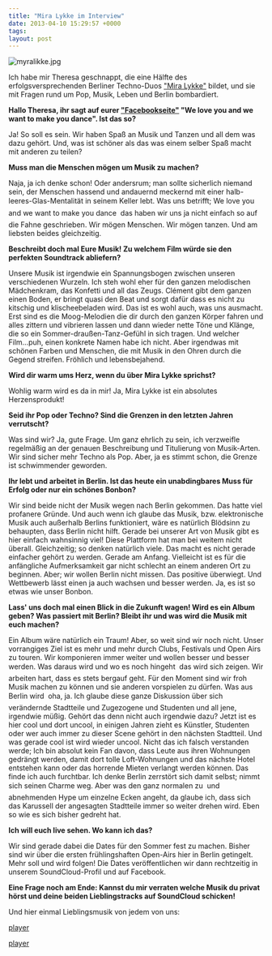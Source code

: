 ```yaml
---
title: "Mira Lykke im Interview"
date: 2013-04-10 15:29:57 +0000
tags: 
layout: post
---
```

<img src="/content/images/myralikke.jpg" alt="myralikke.jpg" />

Ich habe mir Theresa geschnappt, die eine Hälfte des erfolgsversprechenden Berliner Techno-Duos ["Mira Lykke"](https://www.facebook.com/MiraLykke) bildet, und sie mit Fragen rund um Pop, Musik, Leben und Berlin bombardiert. 

**Hallo Theresa, ihr sagt auf eurer ["Facebookseite"](https://www.facebook.com/MiraLykke) "We love you and we want to make you dance". Ist das so?**

Ja! So soll es sein. Wir haben Spaß an Musik und Tanzen und all dem was dazu gehört. Und, was ist schöner als das was einem selber Spaß macht mit anderen zu teilen? 

**Muss man die Menschen mögen um Musik zu machen?**

Naja, ja ich denke schon! Oder andersrum; man sollte sicherlich niemand sein, der Menschen hassend und andauernd meckernd mit einer halb-leeres-Glas-Mentalität in seinem Keller lebt. Was uns betrifft; We love you and we want to make you dance  das haben wir uns ja nicht einfach so auf die Fahne geschrieben. Wir mögen Menschen. Wir mögen tanzen. Und am liebsten beides gleichzeitig. 

**Beschreibt doch mal Eure Musik! Zu welchem Film würde sie den perfekten Soundtrack abliefern?**

Unsere Musik ist irgendwie ein Spannungsbogen zwischen unseren verschiedenen Wurzeln. Ich steh wohl eher für den ganzen melodischen Mädchenkram, das Konfetti und all das Zeugs. Clément gibt dem ganzen einen Boden, er bringt quasi den Beat und sorgt dafür dass es nicht zu kitschig und klischeebeladen wird. Das ist es wohl auch, was uns ausmacht. Erst sind es die Moog-Melodien die dir durch den ganzen Körper fahren und alles zittern und vibrieren lassen und dann wieder nette Töne und Klänge, die so ein Sommer-draußen-Tanz-Gefühl in sich tragen. 
Und welcher Film...puh, einen konkrete Namen habe ich nicht. Aber irgendwas mit schönen Farben und Menschen, die mit Musik in den Ohren durch die Gegend streifen. Fröhlich und lebensbejahend. 

**Wird dir warm ums Herz, wenn du über Mira Lykke sprichst?**

Wohlig warm wird es da in mir! Ja, Mira Lykke ist ein absolutes Herzensprodukt! 

**Seid ihr Pop oder Techno? Sind die Grenzen in den letzten Jahren verrutscht?**

Was sind wir? Ja, gute Frage. Um ganz ehrlich zu sein, ich verzweifle regelmäßig an der genauen Beschreibung und Titulierung von Musik-Arten. Wir sind sicher mehr Techno als Pop. Aber, ja es stimmt schon, die Grenze ist schwimmender geworden.

**Ihr lebt und arbeitet in Berlin. Ist das heute ein unabdingbares Muss für Erfolg oder nur ein schönes Bonbon?**

Wir sind beide nicht der Musik wegen nach Berlin gekommen. Das hatte viel profanere Gründe. Und auch wenn ich glaube das Musik, bzw. elektronische Musik auch außerhalb Berlins funktioniert, wäre es natürlich Blödsinn zu behaupten, dass Berlin nicht hilft. Gerade bei unserer Art von Musik gibt es hier einfach wahnsinnig viel! Diese Plattform hat man bei weitem nicht überall. Gleichzeitig; so denken natürlich viele. Das macht es nicht gerade einfacher gehört zu werden. Gerade am Anfang. Vielleicht ist es für die anfängliche Aufmerksamkeit gar nicht schlecht an einem anderen Ort zu beginnen. 
Aber; wir wollen Berlin nicht missen. Das positive überwiegt. Und Wettbewerb lässt einen ja auch wachsen und besser werden. Ja, es ist so etwas wie unser Bonbon. 

**Lass' uns doch mal einen Blick in die Zukunft wagen! Wird es ein Album geben? Was passiert mit Berlin? Bleibt ihr und was wird die Musik mit euch machen?**

Ein Album wäre natürlich ein Traum! Aber, so weit sind wir noch nicht. Unser vorrangiges Ziel ist es mehr und mehr durch Clubs, Festivals und Open Airs zu touren. Wir komponieren immer weiter und wollen besser und besser werden. Was daraus wird und wo es noch hingeht  das wird sich zeigen. Wir arbeiten hart, dass es stets bergauf geht. Für den Moment sind wir froh Musik machen zu können und sie anderen vorspielen zu dürfen.   Was aus Berlin wird  oha, ja. Ich glaube diese ganze Diskussion über sich verändernde Stadtteile und Zugezogene und Studenten und all jene, irgendwie müßig. Gehört das denn nicht auch irgendwie dazu? Jetzt ist es hier cool und dort uncool, in einigen Jahren zieht es Künstler, Studenten oder wer auch immer zu dieser Scene gehört in den nächsten Stadtteil. Und was gerade cool ist wird wieder uncool. Nicht das ich falsch verstanden werde; Ich bin absolut kein Fan davon, dass Leute aus ihren Wohnungen gedrängt werden, damit dort tolle Loft-Wohnungen und das nächste Hotel entstehen kann oder das horrende Mieten verlangt werden können. Das finde ich auch furchtbar. Ich denke Berlin zerrstört sich damit selbst; nimmt sich seinen Charme weg. 
Aber was den ganz normalen zu  und abnehmenden Hype um einzelne Ecken angeht, da glaube ich, dass sich das Karussell der angesagten Stadtteile immer so weiter drehen wird. Eben so wie es sich bisher gedreht hat.

**Ich will euch live sehen. Wo kann ich das?**

Wir sind gerade dabei die Dates für den Sommer fest zu machen. Bisher sind wir über die ersten frühlingshaften Open-Airs hier in Berlin getingelt. Mehr soll und wird folgen! Die Dates veröffentlichen wir dann rechtzeitig in unserem SoundCloud-Profil und auf Facebook. 

**Eine Frage noch am Ende: Kannst du mir verraten welche Musik du privat hörst und deine beiden Lieblingstracks auf SoundCloud schicken!**

Und hier einmal Lieblingsmusik von jedem von uns: 

<script src="/javascripts/jquery.js"></script><script src="/javascripts/widget.js"></script>
<a class="widget" href="http://soundcloud.com/brandtbrauerfrick/06-on-powdered-ground-mixed">player</a></p>

<script src="/javascripts/jquery.js"></script><script src="/javascripts/widget.js"></script>
<a class="widget" href="http://soundcloud.com/allefarben/daughter-youth-alle-farben">player</a></p>

